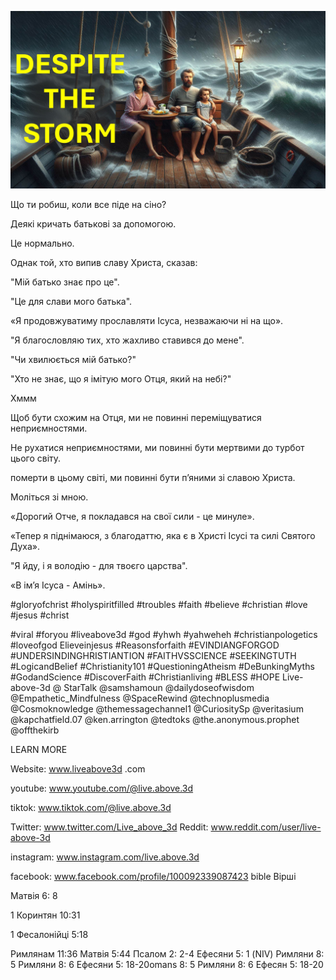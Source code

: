 ![Video cover image](../cover.jpg "cover photo")

Що ти робиш, коли все піде на сіно?

Деякі кричать батькові за допомогою.

Це нормально.

Однак той, хто випив славу Христа, сказав:

"Мій батько знає про це".

"Це для слави мого батька".

«Я продовжуватиму прославляти Ісуса, незважаючи ні на що».

"Я благословляю тих, хто жахливо ставився до мене".

"Чи хвилюється мій батько?"

"Хто не знає, що я імітую мого Отця, який на небі?"

Хммм

Щоб бути схожим на Отця, ми не повинні переміщуватися неприємностями.

Не рухатися неприємностями, ми повинні бути мертвими до турбот цього світу.

померти в цьому світі, ми повинні бути п’яними зі славою Христа.

Моліться зі мною.

«Дорогий Отче, я покладався на свої сили - це минуле».

«Тепер я піднімаюся, з благодаттю, яка є в Христі Ісусі та силі Святого Духа».

"Я йду, і я володію - для твоєго царства".

«В ім’я Ісуса - Амінь».


#gloryofchrist #holyspiritfilled #troubles #faith #believe #christian #love #jesus #christ

#viral #foryou #liveabove3d #god #yhwh #yahweheh #christianpologetics #loveofgod Elieveinjesus #Reasonsforfaith #EVINDIANGFORGOD #UNDERSINDINGHRISTIANTION #FAITHVSSCIENCE #SEEKINGTUTH #LogicandBelief #Christianity101 #QuestioningAtheism #DeBunkingMyths #GodandScience #DiscoverFaith #Christianliving #BLESS #HOPE Live-above-3d @ StarTalk @samshamoun @dailydoseofwisdom @Empathetic_Mindfulness @SpaceRewind @technoplusmedia @Cosmoknowledge @themessagechannel1 @CuriositySp @veritasium @kapchatfield.07 @ken.arrington @tedtoks @the.anonymous.prophet @offthekirb

LEARN MORE


Website: www.liveabove3d .com

youtube: www.youtube.com/@live.above.3d

tiktok: www.tiktok.com/@live.above.3d

Twitter: www.twitter.com/Live_above_3d   Reddit: www.reddit.com/user/live-above-3d

instagram: www.instagram.com/live.above.3d

facebook: www.facebook.com/profile/100092339087423  bible Вірші

Матвія 6: 8

1 Коринтян 10:31


1 Фесалонійці 5:18

Римлянам 11:36
Матвія 5:44
Псалом 2: 2-4
Ефесяни 5: 1 (NIV)
Римляни 8: 5
Римляни 8: 6
Ефесяни 5: 18-20omans 8: 5
Римляни 8: 6
Ефесян 5: 18-20